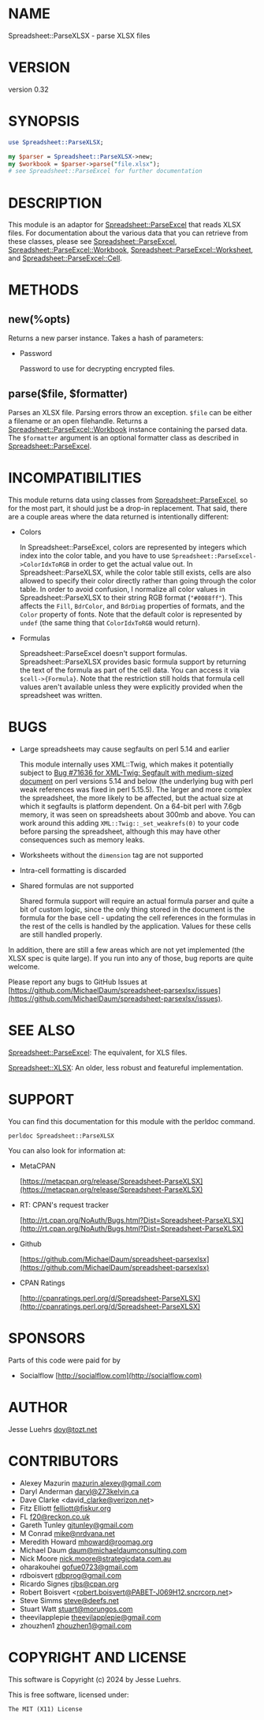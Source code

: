 # NAME

Spreadsheet::ParseXLSX - parse XLSX files

# VERSION

version 0.32

# SYNOPSIS

```perl
use Spreadsheet::ParseXLSX;

my $parser = Spreadsheet::ParseXLSX->new;
my $workbook = $parser->parse("file.xlsx");
# see Spreadsheet::ParseExcel for further documentation
```

# DESCRIPTION

This module is an adaptor for [Spreadsheet::ParseExcel](https://metacpan.org/pod/Spreadsheet%3A%3AParseExcel) that reads XLSX files.
For documentation about the various data that you can retrieve from these
classes, please see [Spreadsheet::ParseExcel](https://metacpan.org/pod/Spreadsheet%3A%3AParseExcel),
[Spreadsheet::ParseExcel::Workbook](https://metacpan.org/pod/Spreadsheet%3A%3AParseExcel%3A%3AWorkbook), [Spreadsheet::ParseExcel::Worksheet](https://metacpan.org/pod/Spreadsheet%3A%3AParseExcel%3A%3AWorksheet),
and [Spreadsheet::ParseExcel::Cell](https://metacpan.org/pod/Spreadsheet%3A%3AParseExcel%3A%3ACell).

# METHODS

## new(%opts)

Returns a new parser instance. Takes a hash of parameters:

- Password

    Password to use for decrypting encrypted files.

## parse($file, $formatter)

Parses an XLSX file. Parsing errors throw an exception. `$file` can be either
a filename or an open filehandle. Returns a
[Spreadsheet::ParseExcel::Workbook](https://metacpan.org/pod/Spreadsheet%3A%3AParseExcel%3A%3AWorkbook) instance containing the parsed data.
The `$formatter` argument is an optional formatter class as described in [Spreadsheet::ParseExcel](https://metacpan.org/pod/Spreadsheet%3A%3AParseExcel).

# INCOMPATIBILITIES

This module returns data using classes from [Spreadsheet::ParseExcel](https://metacpan.org/pod/Spreadsheet%3A%3AParseExcel), so for
the most part, it should just be a drop-in replacement. That said, there are a
couple areas where the data returned is intentionally different:

- Colors

    In Spreadsheet::ParseExcel, colors are represented by integers which index into
    the color table, and you have to use
    `Spreadsheet::ParseExcel->ColorIdxToRGB` in order to get the actual value
    out. In Spreadsheet::ParseXLSX, while the color table still exists, cells are
    also allowed to specify their color directly rather than going through the
    color table. In order to avoid confusion, I normalize all color values in
    Spreadsheet::ParseXLSX to their string RGB format (`"#0088ff"`). This affects
    the `Fill`, `BdrColor`, and `BdrDiag` properties of formats, and the
    `Color` property of fonts. Note that the default color is represented by
    `undef` (the same thing that `ColorIdxToRGB` would return).

- Formulas

    Spreadsheet::ParseExcel doesn't support formulas. Spreadsheet::ParseXLSX
    provides basic formula support by returning the text of the formula as part of
    the cell data. You can access it via `$cell->{Formula}`. Note that the
    restriction still holds that formula cell values aren't available unless they
    were explicitly provided when the spreadsheet was written.

# BUGS

- Large spreadsheets may cause segfaults on perl 5.14 and earlier

    This module internally uses XML::Twig, which makes it potentially subject to
    [Bug #71636 for XML-Twig: Segfault with medium-sized document](https://rt.cpan.org/Public/Bug/Display.html?id=71636)
    on perl versions 5.14 and below (the underlying bug with perl weak references
    was fixed in perl 5.15.5). The larger and more complex the spreadsheet, the
    more likely to be affected, but the actual size at which it segfaults is
    platform dependent. On a 64-bit perl with 7.6gb memory, it was seen on
    spreadsheets about 300mb and above. You can work around this adding
    `XML::Twig::_set_weakrefs(0)` to your code before parsing the spreadsheet,
    although this may have other consequences such as memory leaks.

- Worksheets without the `dimension` tag are not supported
- Intra-cell formatting is discarded
- Shared formulas are not supported

    Shared formula support will require an actual formula parser and quite a bit of
    custom logic, since the only thing stored in the document is the formula for
    the base cell - updating the cell references in the formulas in the rest of the
    cells is handled by the application. Values for these cells are still handled
    properly.

In addition, there are still a few areas which are not yet implemented (the
XLSX spec is quite large). If you run into any of those, bug reports are quite
welcome.

Please report any bugs to GitHub Issues at
[https://github.com/MichaelDaum/spreadsheet-parsexlsx/issues](https://github.com/MichaelDaum/spreadsheet-parsexlsx/issues).

# SEE ALSO

[Spreadsheet::ParseExcel](https://metacpan.org/pod/Spreadsheet%3A%3AParseExcel): The equivalent, for XLS files.

[Spreadsheet::XLSX](https://metacpan.org/pod/Spreadsheet%3A%3AXLSX): An older, less robust and featureful implementation.

# SUPPORT

You can find this documentation for this module with the perldoc command.

```
perldoc Spreadsheet::ParseXLSX
```

You can also look for information at:

- MetaCPAN

    [https://metacpan.org/release/Spreadsheet-ParseXLSX](https://metacpan.org/release/Spreadsheet-ParseXLSX)

- RT: CPAN's request tracker

    [http://rt.cpan.org/NoAuth/Bugs.html?Dist=Spreadsheet-ParseXLSX](http://rt.cpan.org/NoAuth/Bugs.html?Dist=Spreadsheet-ParseXLSX)

- Github

    [https://github.com/MichaelDaum/spreadsheet-parsexlsx](https://github.com/MichaelDaum/spreadsheet-parsexlsx)

- CPAN Ratings

    [http://cpanratings.perl.org/d/Spreadsheet-ParseXLSX](http://cpanratings.perl.org/d/Spreadsheet-ParseXLSX)

# SPONSORS

Parts of this code were paid for by

- Socialflow [http://socialflow.com](http://socialflow.com)

# AUTHOR

Jesse Luehrs <doy@tozt.net>

# CONTRIBUTORS

- Alexey Mazurin <mazurin.alexey@gmail.com>
- Daryl Anderman <daryl@273kelvin.ca>
- Dave Clarke &lt;david\_clarke@verizon.net>
- Fitz Elliott <felliott@fiskur.org>
- FL <f20@reckon.co.uk>
- Gareth Tunley <gjtunley@gmail.com>
- M Conrad <mike@nrdvana.net>
- Meredith Howard <mhoward@roomag.org>
- Michael Daum <daum@michaeldaumconsulting.com>
- Nick Moore <nick.moore@strategicdata.com.au>
- oharakouhei <gofue0723@gmail.com>
- rdboisvert <rdbprog@gmail.com>
- Ricardo Signes <rjbs@cpan.org>
- Robert Boisvert &lt;robert.boisvert@PABET-J069H12.sncrcorp.net>
- Steve Simms <steve@deefs.net>
- Stuart Watt <stuart@morungos.com>
- theevilapplepie <theevilapplepie@gmail.com>
- zhouzhen1 <zhouzhen1@gmail.com>

# COPYRIGHT AND LICENSE

This software is Copyright (c) 2024 by Jesse Luehrs.

This is free software, licensed under:

```
The MIT (X11) License
```
